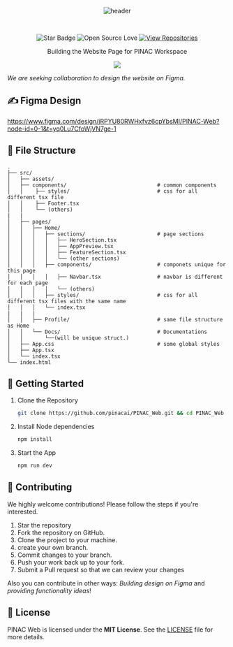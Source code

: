 <div align="center">

![header](https://github.com/user-attachments/assets/d9d7c863-96c0-4cbf-bc3c-617d05664c01)

<br>
<be>

![Star Badge](https://img.shields.io/static/v1?label=%F0%9F%8C%9F&message=If%20Useful&style=style=flat&color=BC4E99)
![Open Source Love](https://badges.frapsoft.com/os/v1/open-source.svg?v=103)
[![View Repositories](https://img.shields.io/badge/View-Our_Repositories-blue?logo=GitHub)](https://github.com/pinacai?tab=repositories)

Building the Website Page for PINAC Workspace

![](https://skillicons.dev/icons?i=nextjs,typescript,firebase)

</div>

_We are seeking collaboration to design the website on Figma._

## ✍ Figma Design

https://www.figma.com/design/jRPYU80RWHxfvz6cpYbsMI/PINAC-Web?node-id=0-1&t=yq0Lu7CfoWjVN7ge-1

## 📂 File Structure

    .
    ├── src/
    │   ├── assets/
    │   ├── components/                             # common components
    │   │    ├── styles/                            # css for all different tsx file
    │   │    ├── Footer.tsx
    │   │    └── (others)
    |   |
    │   ├── pages/
    │   │   ├── Home/
    │   │   │   ├── sections/                       # page sections
    │   │   │   │   ├── HeroSection.tsx
    │   │   │   │   ├── AppPreview.tsx
    │   │   │   │   ├── FeatureSection.tsx
    │   │   │   │   └── (other sections)
    │   │   │   ├── components/                     # componets unique for this page
    │   │   │   │   ├── Navbar.tsx                  # navbar is different for each page
    │   │   │   │   └── (others)
    │   │   │   ├── styles/                         # css for all different tsx files with the same name
    │   │   │   └── index.tsx
    |   |   |
    │   │   ├── Profile/                            # same file structure as Home
    │   │   └── Docs/                               # Documentations
    │   │       └──(will be unique struct.)
    │   ├── App.css                                 # some global styles
    │   ├── App.tsx
    │   └── index.tsx
    └── index.html

## 🚀 Getting Started

1. Clone the Repository

   ```bash
   git clone https://github.com/pinacai/PINAC_Web.git && cd PINAC_Web
   ```

2. Install Node dependencies

   ```bash
   npm install
   ```

3. Start the App
   ```bash
   npm run dev
   ```

## 🎉 Contributing

We highly welcome contributions! Please follow the steps if you're interested.

1. Star the repository
2. Fork the repository on GitHub.
3. Clone the project to your machine.
4. create your own branch.
5. Commit changes to your branch.
6. Push your work back up to your fork.
7. Submit a Pull request so that we can review your changes

Also you can contribute in other ways: _*Building design on Figma*_ and _*providing functionality ideas*_!

## 📄 License

PINAC Web is licensed under the **MIT License**. See the <a href="https://github.com/pinacai/PINAC_Web/blob/main/LICENSE">LICENSE</a> file for more details.
